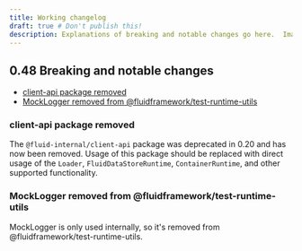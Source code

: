 ```yaml
---
title: Working changelog
draft: true # Don't publish this!
description: Explanations of breaking and notable changes go here.  Images should live in docs/static/images.  The contents of this file are moved to a release notes page as parts of building docs for each release.
---
```


## 0.48 Breaking and notable changes

- [client-api package removed](#client-api-package-removed)
- [MockLogger removed from @fluidframework/test-runtime-utils](#mocklogger-removed-from-fluidframeworktest-runtime-utils)

### client-api package removed
The `@fluid-internal/client-api` package was deprecated in 0.20 and has now been removed.  Usage of this package should be replaced with direct usage of the `Loader`, `FluidDataStoreRuntime`, `ContainerRuntime`, and other supported functionality.

### MockLogger removed from @fluidframework/test-runtime-utils
MockLogger is only used internally, so it's removed from @fluidframework/test-runtime-utils.
